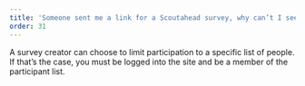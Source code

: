 ```yaml
---
title: 'Someone sent me a link for a Scoutahead survey, why can’t I see the questions?'
order: 31
---
```



A survey creator can choose to limit participation to a specific list of people. If that’s the case, you must be logged into the site and be a member of the participant list.
